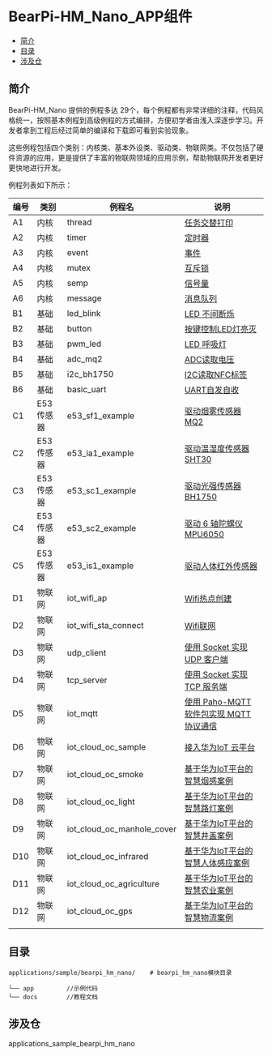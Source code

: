 # BearPi-HM_Nano_APP组件<a name="ZH-CN_TOPIC_0000001132694217"></a>

-   [简介](#section11660541593)
-   [目录](#section1464106163817)
-   [涉及仓](#section1718733212019)

## 简介<a name="section11660541593"></a>

BearPi-HM_Nano 提供的例程多达 29个，每个例程都有非常详细的注释，代码风格统一，按照基本例程到高级例程的方式编排，方便初学者由浅入深逐步学习。开发者拿到工程后经过简单的编译和下载即可看到实验现象。

这些例程包括四个类别：内核类、基本外设类、驱动类、物联网类。不仅包括了硬件资源的应用，更是提供了丰富的物联网领域的应用示例，帮助物联网开发者更好更快地进行开发。

例程列表如下所示：

| 编号 | 类别   | 例程名           | 说明                                                         |
| ---- | ------ | ---------------- | ------------------------------------------------------------ |
| A1   | 内核   | thread           |   [任务交替打印](app/A1_kernal_thread/README.md)  |
| A2   | 内核   | timer            |  [定时器  ](app/A2_kernel_timer/README.md)                                                      |
| A3   | 内核   | event            |   [事件](app/A3_kernel_event/README.md)|
| A4   | 内核   | mutex            |   [互斥锁](app/A4_kernel_mutex/README.md)|
| A5   | 内核   | semp             |   [信号量](app/A5_kernel_semaphore/README.md)|
| A6   | 内核   | message           |    [消息队列](app/A6_kernel_message/README.md)|
| B1   | 基础   | led_blink        |   [LED 不间断烁](app/B1_basic_led_blink/README.md)|
| B2   | 基础   | button           |   [按键控制LED灯亮灭](app/B2_basic_button/README.md)|
| B3   | 基础   | pwm_led          |   [LED 呼吸灯](app/B3_basic_pwm_led/README.md)|
| B4   | 基础   | adc_mq2          |   [ADC读取电压](app/B4_basic_adc/README.md)|
| B5   | 基础   | i2c_bh1750       |   [I2C读取NFC标签](app/B5_basic_i2c_nfc/README.md)|
| B6   | 基础   | basic_uart       |   [UART自发自收](app/B6_basic_uart/README.md)|
| C1   | E53传感器   | e53_sf1_example        |       [驱动烟雾传感器 MQ2](app/C1_e53_sf1_mq2/README.md)|
| C2   | E53传感器   | e53_ia1_example              |   [驱动温湿度传感器 SHT30](app/C2_e53_ia1_temp_humi_pls/README.md)|
| C3   | E53传感器   | e53_sc1_example             |   [驱动光强传感器 BH1750](app/C3_e53_sc1_pls/README.md)|
| C4   | E53传感器   | e53_sc2_example        |   [驱动 6 轴陀螺仪 MPU6050](app/C4_e53_sc2_axis/README.md)|
| C5   | E53传感器   | e53_is1_example              |   [驱动人体红外传感器](app/C5_e53_is1_infrared/README.md)|
| D1   | 物联网 | iot_wifi_ap        |   [Wifi热点创建](app/D1_iot_wifi_ap/README.md)|
| D2   | 物联网 | iot_wifi_sta_connect    |   [Wifi联网](app/D2_iot_wifi_sta_connect/README.md)|
| D3   | 物联网 | udp_client       |   [使用 Socket 实现 UDP 客户端](app/D3_iot_udp_client/README.md)|
| D4   | 物联网 | tcp_server       |   [使用 Socket 实现 TCP 服务端](app/D4_iot_tcp_server/README.md)|
| D5   | 物联网 | iot_mqtt             |   [使用 Paho-MQTT 软件包实现 MQTT 协议通信](app/D5_iot_mqtt/README.md)|
| D6   | 物联网 | iot_cloud_oc_sample     |  [接入华为IoT 云平台](app/D6_iot_cloud_oc/README.md)|
| D7   | 物联网 | iot_cloud_oc_smoke         |   [基于华为IoT平台的智慧烟感案例](app/D8_iot_cloud_oc_smoke/README.md)|  
| D8   | 物联网 | iot_cloud_oc_light         |   [基于华为IoT平台的智慧路灯案例](app/D9_iot_cloud_oc_light/README.md)|    
| D9   | 物联网 | iot_cloud_oc_manhole_cover         |   [基于华为IoT平台的智慧井盖案例](app/D10_iot_cloud_oc_manhole_cover/README.md)|  
| D10   | 物联网 | iot_cloud_oc_infrared         |   [基于华为IoT平台的智慧人体感应案例](app/D11_iot_cloud_oc_infrared/README.md)|  
| D11   | 物联网 | iot_cloud_oc_agriculture         |   [基于华为IoT平台的智慧农业案例](app/D12_iot_cloud_oc_agriculture/README.md)| 
| D12   | 物联网 | iot_cloud_oc_gps         |   [基于华为IoT平台的智慧物流案例](app/D13_iot_cloud_oc_gps/README.md)|    
||||

## 目录<a name="section1464106163817"></a>

```
applications/sample/bearpi_hm_nano/    # bearpi_hm_nano模块目录  

└── app         //示例代码
└── docs        //教程文档
```

## 涉及仓<a name="section1718733212019"></a>

applications_sample_bearpi_hm_nano

